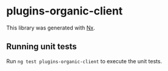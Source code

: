 # plugins-organic-client

This library was generated with [Nx](https://nx.dev).

## Running unit tests

Run `ng test plugins-organic-client` to execute the unit tests.
